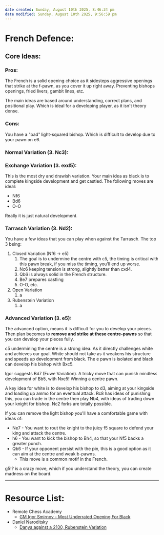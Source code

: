 ```yaml
---
date created: Sunday, August 10th 2025, 8:46:34 pm
date modified: Sunday, August 10th 2025, 9:56:59 pm
---
```


# French Defence:

## Core Ideas:
### Pros:

The French is a solid opening choice as it sidesteps aggressive openings that strike at the f-pawn, as you cover it up right away. Preventing bishops openings, fried livers, gambit lines, etc.

The main ideas are based around understanding, correct plans, and positional play. Which is ideal for a developing player, as it isn't theory dense.

### Cons:

You have a "bad" light-squared bishop. Which is difficult to develop due to your pawn on e6.



### Normal Variation (3. Nc3):
### Exchange Variation (3. exd5):

This is the most dry and drawish variation. Your main idea as black is to complete kingside development and get castled. The following moves are ideal:

- Nf6
- Bd6
- O-O

Really it is just natural development.

### Tarrasch Variation (3. Nd2):

You have a few ideas that you can play when against the Tarrasch. The top 3 being:

1. Closed Variation (Nf6 -> e5)
	1. The goal is to undermine the centre with c5, the timing is critical with this pawn break, if you miss the timing, you'll end up worse.
	2. Nc6 keeping tension is strong, slightly better than cxd4.
	3. Qb6 is always solid in the French structure.
	4. Be7 prepares castling
	5. O-O, etc.
2. Open Variation
	1. a
3. Rubenstein Variation
	1. a


### Advanced Variation (3. e5):

The advanced option, means it is difficult for you to develop your pieces. Then plan becomes to **remove and strike at these centre-pawns** so that you can develop your pieces fully.

c5 undermining the centre is a strong idea. As it directly challenges white and achieves our goal. White should not take as it weakens his structure and speeds up development from black. The e pawn is isolated and black can develop his bishop with Bxc5.

Igor suggests Bd7 (Euwe Variation). A tricky move that can punish mindless development of Bb5, with Nxe5! Winning a centre pawn.

A key idea for white is to develop his bishop to d3, aiming at your kingside and loading up ammo for an eventual attack. Rc8 has ideas of punishing this, you can trade in the centre then play Nb4, with ideas of trading down your knight for bishop. Nc2 forks are totally possible.

If you can remove the light bishop you'll have a comfortable game with ideas of:
- Ne7 - You want to rout the knight to the juicy f5 square to defend your king and attack the centre.
- h6 - You want to kick the bishop to Bh4, so that your Nf5 backs a greater punch.
- Qb6 - If your opponent persist with the pin, this is a good option as it can aim at the centre and weak b-pawns.
	- This move is a common motif in the French.

g5!? is a crazy move, which if you understand the theory, you can create madness on the board.







***

# Resource List:

- Remote Chess Academy
	- [GM Igor Smirnov - Most Underrated Opening For Black](https://www.youtube.com/watch?v=bfSqm6_OsW8)
- Daniel Naroditsky
	- [Danya against a 2100, Rubenstein Variation](https://www.youtube.com/watch?v=W6nkqNrWVrk&list=PLxxZdPlLkH10_rAZOhadPAkztNlEKptVR)